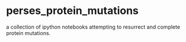 # perses_protein_mutations
a collection of ipython notebooks attempting to resurrect and complete protein mutations.
